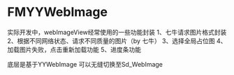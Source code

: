 # FMYYWebImage
实际开发中，webImageView经常使用的一些功能封装
1、七牛请求图片格式封装
2、根据不同网络状态、请求不同质量的图片（by 七牛）
3、选择全局占位图
4、加载图片失败，点击重新加载功能
5、进度条功能


底层是基于YYWebImage  可以无缝切换至Sd_WebImage
